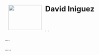 <html>

<head>
<meta http-equiv=Content-Type content="text/html; charset=windows-1252">

</head>

<body lang=ES-AR>

<p class=MsoNormal><img width=106 height=81
src="https://github.com/dcornejofmq/grupo_3_almacenFrancisco/blob/master/DavidIniguez.jpg" align=left hspace=12
</p>

<p class=MsoNormal><b><span style='font-size:18.0pt;line-height:107%'>David Iniguez</span></b></p>

<p class=MsoNormal>&nbsp;</p>

<p class=MsoNormal style='text-align:justify'>...</p>

<p class=MsoNormal style='text-align:justify'>....</p>

<p class=MsoNormal style='text-align:justify'>.....</p>

</div>

</body>

</html>
